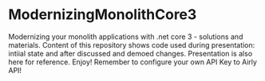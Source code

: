 # ModernizingMonolithCore3
Modernizing your monolith applications with .net core 3 - solutions and materials.
Content of this repository shows code used during presentation: intiial state and after discussed and demoed changes. Presentation is also here for reference. Enjoy!
Remember to configure your own API Key to Airly API!
